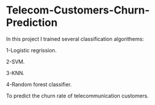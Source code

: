# Telecom-Customers-Churn-Prediction
In this project I trained several classification algorithems: 

1-Logistic regrission.

2-SVM.

3-KNN.

4-Random forest classifier.

To predict the churn rate of telecommunication customers.
